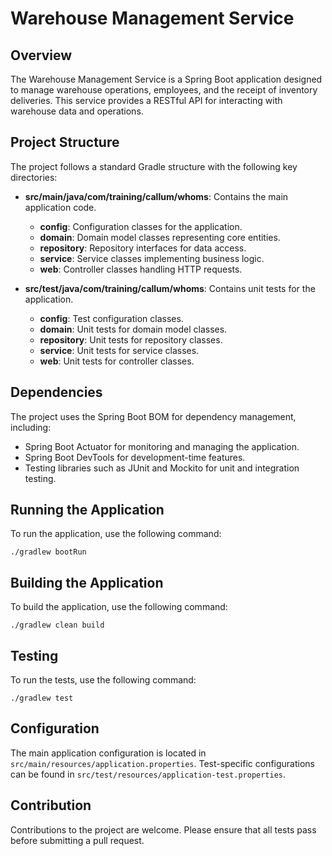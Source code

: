 # Warehouse Management Service

## Overview
The Warehouse Management Service is a Spring Boot application designed to manage warehouse operations, employees, and the receipt of inventory deliveries. This service provides a RESTful API for interacting with warehouse data and operations.

## Project Structure
The project follows a standard Gradle structure with the following key directories:

- **src/main/java/com/training/callum/whoms**: Contains the main application code.
  - **config**: Configuration classes for the application.
  - **domain**: Domain model classes representing core entities.
  - **repository**: Repository interfaces for data access.
  - **service**: Service classes implementing business logic.
  - **web**: Controller classes handling HTTP requests.

- **src/test/java/com/training/callum/whoms**: Contains unit tests for the application.
  - **config**: Test configuration classes.
  - **domain**: Unit tests for domain model classes.
  - **repository**: Unit tests for repository classes.
  - **service**: Unit tests for service classes.
  - **web**: Unit tests for controller classes.

## Dependencies
The project uses the Spring Boot BOM for dependency management, including:
- Spring Boot Actuator for monitoring and managing the application.
- Spring Boot DevTools for development-time features.
- Testing libraries such as JUnit and Mockito for unit and integration testing.

## Running the Application
To run the application, use the following command:
```
./gradlew bootRun
```

## Building the Application
To build the application, use the following command:
```
./gradlew clean build
```

## Testing
To run the tests, use the following command:
```
./gradlew test
```

## Configuration
The main application configuration is located in `src/main/resources/application.properties`. Test-specific configurations can be found in `src/test/resources/application-test.properties`.

## Contribution
Contributions to the project are welcome. Please ensure that all tests pass before submitting a pull request.